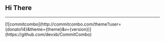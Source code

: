 ## Hi There
<hr>
[![commitcombo](http://commitcombo.com/theme?user={donato14}&theme={theme}&v={version})](https://github.com/devxb/CommitCombo)
